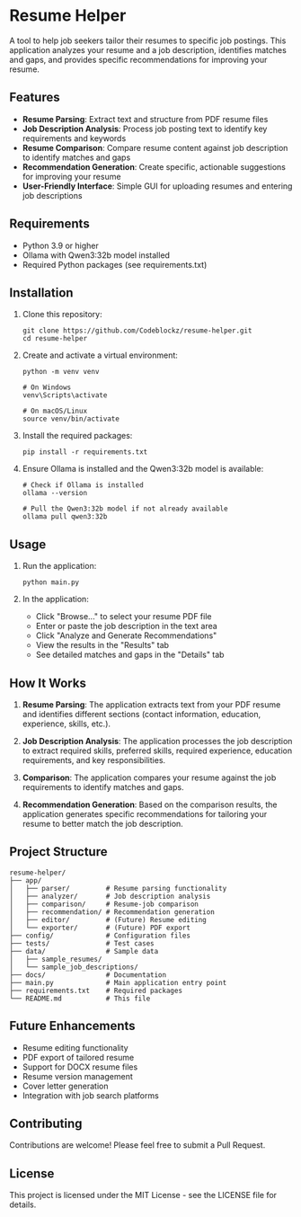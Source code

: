 # Resume Helper

A tool to help job seekers tailor their resumes to specific job postings. This application analyzes your resume and a job description, identifies matches and gaps, and provides specific recommendations for improving your resume.

## Features

- **Resume Parsing**: Extract text and structure from PDF resume files
- **Job Description Analysis**: Process job posting text to identify key requirements and keywords
- **Resume Comparison**: Compare resume content against job description to identify matches and gaps
- **Recommendation Generation**: Create specific, actionable suggestions for improving your resume
- **User-Friendly Interface**: Simple GUI for uploading resumes and entering job descriptions

## Requirements

- Python 3.9 or higher
- Ollama with Qwen3:32b model installed
- Required Python packages (see requirements.txt)

## Installation

1. Clone this repository:
   ```
   git clone https://github.com/Codeblockz/resume-helper.git
   cd resume-helper
   ```

2. Create and activate a virtual environment:
   ```
   python -m venv venv
   
   # On Windows
   venv\Scripts\activate
   
   # On macOS/Linux
   source venv/bin/activate
   ```

3. Install the required packages:
   ```
   pip install -r requirements.txt
   ```

4. Ensure Ollama is installed and the Qwen3:32b model is available:
   ```
   # Check if Ollama is installed
   ollama --version
   
   # Pull the Qwen3:32b model if not already available
   ollama pull qwen3:32b
   ```

## Usage

1. Run the application:
   ```
   python main.py
   ```

2. In the application:
   - Click "Browse..." to select your resume PDF file
   - Enter or paste the job description in the text area
   - Click "Analyze and Generate Recommendations"
   - View the results in the "Results" tab
   - See detailed matches and gaps in the "Details" tab

## How It Works

1. **Resume Parsing**: The application extracts text from your PDF resume and identifies different sections (contact information, education, experience, skills, etc.).

2. **Job Description Analysis**: The application processes the job description to extract required skills, preferred skills, required experience, education requirements, and key responsibilities.

3. **Comparison**: The application compares your resume against the job requirements to identify matches and gaps.

4. **Recommendation Generation**: Based on the comparison results, the application generates specific recommendations for tailoring your resume to better match the job description.

## Project Structure

```
resume-helper/
├── app/
│   ├── parser/         # Resume parsing functionality
│   ├── analyzer/       # Job description analysis
│   ├── comparison/     # Resume-job comparison
│   ├── recommendation/ # Recommendation generation
│   ├── editor/         # (Future) Resume editing
│   └── exporter/       # (Future) PDF export
├── config/             # Configuration files
├── tests/              # Test cases
├── data/               # Sample data
│   ├── sample_resumes/
│   └── sample_job_descriptions/
├── docs/               # Documentation
├── main.py             # Main application entry point
├── requirements.txt    # Required packages
└── README.md           # This file
```

## Future Enhancements

- Resume editing functionality
- PDF export of tailored resume
- Support for DOCX resume files
- Resume version management
- Cover letter generation
- Integration with job search platforms

## Contributing

Contributions are welcome! Please feel free to submit a Pull Request.

## License

This project is licensed under the MIT License - see the LICENSE file for details.
